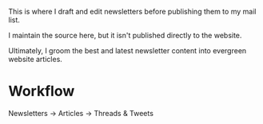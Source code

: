 This is where I draft and edit newsletters before publishing them to my mail list.

I maintain the source here, but it isn't published directly to the website.

Ultimately, I groom the best and latest newsletter content into evergreen website articles.

# Workflow
Newsletters -> Articles -> Threads & Tweets

